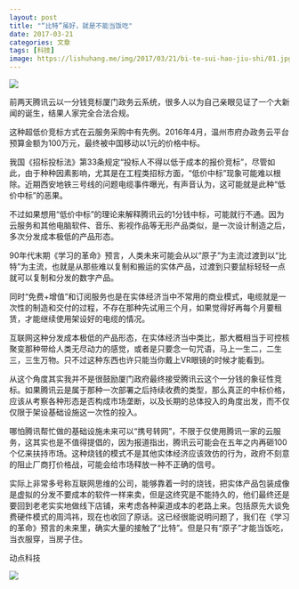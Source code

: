 ```yaml
---
layout: post
title: "“比特”虽好，就是不能当饭吃"
date: 2017-03-21
categories: 文章
tags: [科技]
image: https://lishuhang.me/img/2017/03/21/bi-te-sui-hao-jiu-shi/01.jpg
---
```


![](http://mmbiz.qpic.cn/mmbiz_png/AdRKyBVLoHL3ic9BkJCLJOZBauJeAVaicrA1zCyr51Qb0ksjS1ibKhgbfYjOrnEM8VtBRFXHRPj4nQia21p5a9ccLA/0?wx_fmt=png)

前两天腾讯云以一分钱竞标厦门政务云系统，很多人以为自己亲眼见证了一个大新闻的诞生，结果人家完全合法合规。

这种超低价竞标方式在云服务采购中有先例。2016年4月，温州市府办政务云平台预算金额为100万元，最终被中国移动以1元的价格中标。

我国《招标投标法》第33条规定“投标人不得以低于成本的报价竞标”，尽管如此，由于种种因素影响，尤其是在工程类招标方面，“低价中标”现象可能难以根除。近期西安地铁三号线的问题电缆事件曝光，有声音认为，这可能就是此种“低价中标”的恶果。

不过如果想用“低价中标”的理论来解释腾讯云的1分钱中标，可能就行不通。因为云服务和其他电脑软件、音乐、影视作品等无形产品类似，是一次设计制造之后，多次分发成本极低的产品形态。

90年代末期《学习的革命》预言，人类未来可能会从以“原子”为主流过渡到以“比特”为主流，也就是从那些难以复制和搬运的实体产品，过渡到只要鼠标轻轻一点就可以复制和分发的数字产品。

同时“免费+增值”和订阅服务也是在实体经济当中不常用的商业模式，电缆就是一次性的制造和交付的过程，不存在那种先试用三个月，如果觉得好再每个月要租赁，才能继续使用架设好的电缆的情况。

互联网这种分发成本极低的产品形态，在实体经济当中类比，那大概相当于可控核聚变那种带给人类无尽动力的感觉，或者是只要念一句咒语，马上一生二，二生三，三生万物。只不过这种东西也许只能当你戴上VR眼镜的时候才能看到。

从这个角度其实我并不是很鼓励厦门政府最终接受腾讯云这个一分钱的象征性竞标。如果腾讯云是属于那种一次部署之后持续收费的类型，那么真正的中标价格，应该从考察各种形态是否构成市场垄断，以及长期的总体投入的角度出发，而不仅仅限于架设基础设施这一次性的投入。

哪怕腾讯帮忙做的基础设施未来可以“携号转网”，不限于仅使用腾讯一家的云服务，这其实也是不值得提倡的，因为报道指出，腾讯云可能会在五年之内再砸100个亿来扶持市场。这种烧钱的模式不是其他实体经济应该效仿的行为，政府不刻意的阻止厂商打价格战，可能会给市场释放一种不正确的信号。

实际上非常多号称互联网思维的公司，能够靠着一时的烧钱，把实体产品包装成像是虚拟的分发不要成本的软件一样来卖，但是这终究是不能持久的，他们最终还是要回到老老实实地做线下店铺，来考虑各种渠道成本的老路上来。包括原先大谈免费硬件模式的周鸿祎，现在也收回了原话。这已经很能说明问题了，我们在《学习的革命》预言的未来里，确实大量的接触了“比特”。但是只有“原子”才能当饭吃，当衣服穿，当房子住。

动点科技

![](https://lishuhang.me/img/2017/03/21/bi-te-sui-hao-jiu-shi/01.jpg)